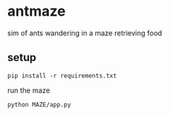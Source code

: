 # antmaze
sim of ants wandering in a maze retrieving food

## setup
```
pip install -r requirements.txt
```
run the maze
```
python MAZE/app.py
```

